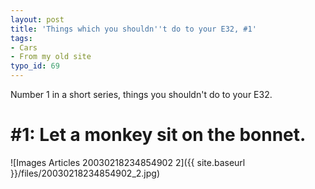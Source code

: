 ```yaml
---
layout: post
title: 'Things which you shouldn''t do to your E32, #1'
tags:
- Cars
- From my old site
typo_id: 69
---
```

Number 1 in a short series, things you shouldn't do to your E32.
<!-- read more -->
#1: Let a monkey sit on the bonnet.
===================================

![Images Articles 20030218234854902 2]({{ site.baseurl }}/files/20030218234854902_2.jpg)

